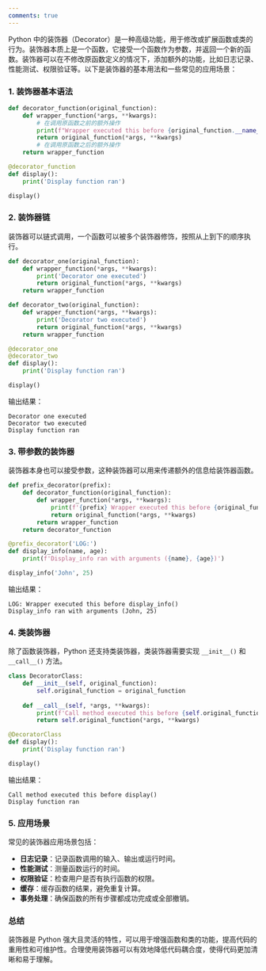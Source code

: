 ```yaml
---
comments: true
---
```


Python 中的装饰器（Decorator）是一种高级功能，用于修改或扩展函数或类的行为。装饰器本质上是一个函数，它接受一个函数作为参数，并返回一个新的函数。装饰器可以在不修改原函数定义的情况下，添加额外的功能，比如日志记录、性能测试、权限验证等。以下是装饰器的基本用法和一些常见的应用场景：

### 1. 装饰器基本语法

```python
def decorator_function(original_function):
    def wrapper_function(*args, **kwargs):
        # 在调用原函数之前的额外操作
        print(f"Wrapper executed this before {original_function.__name__}()")
        return original_function(*args, **kwargs)
        # 在调用原函数之后的额外操作
    return wrapper_function

@decorator_function
def display():
    print('Display function ran')

display()
```

### 2. 装饰器链

装饰器可以链式调用，一个函数可以被多个装饰器修饰，按照从上到下的顺序执行。

```python
def decorator_one(original_function):
    def wrapper_function(*args, **kwargs):
        print('Decorator one executed')
        return original_function(*args, **kwargs)
    return wrapper_function

def decorator_two(original_function):
    def wrapper_function(*args, **kwargs):
        print('Decorator two executed')
        return original_function(*args, **kwargs)
    return wrapper_function

@decorator_one
@decorator_two
def display():
    print('Display function ran')

display()
```

输出结果：
```
Decorator one executed
Decorator two executed
Display function ran
```

### 3. 带参数的装饰器

装饰器本身也可以接受参数，这种装饰器可以用来传递额外的信息给装饰器函数。

```python
def prefix_decorator(prefix):
    def decorator_function(original_function):
        def wrapper_function(*args, **kwargs):
            print(f'{prefix} Wrapper executed this before {original_function.__name__}()')
            return original_function(*args, **kwargs)
        return wrapper_function
    return decorator_function

@prefix_decorator('LOG:')
def display_info(name, age):
    print(f'Display_info ran with arguments ({name}, {age})')

display_info('John', 25)
```

输出结果：
```
LOG: Wrapper executed this before display_info()
Display_info ran with arguments (John, 25)
```

### 4. 类装饰器

除了函数装饰器，Python 还支持类装饰器，类装饰器需要实现 `__init__()` 和 `__call__()` 方法。

```python
class DecoratorClass:
    def __init__(self, original_function):
        self.original_function = original_function
    
    def __call__(self, *args, **kwargs):
        print(f'Call method executed this before {self.original_function.__name__}()')
        return self.original_function(*args, **kwargs)

@DecoratorClass
def display():
    print('Display function ran')

display()
```

输出结果：
```
Call method executed this before display()
Display function ran
```

### 5. 应用场景

常见的装饰器应用场景包括：

- **日志记录**：记录函数调用的输入、输出或运行时间。
- **性能测试**：测量函数运行的时间。
- **权限验证**：检查用户是否有执行函数的权限。
- **缓存**：缓存函数的结果，避免重复计算。
- **事务处理**：确保函数的所有步骤都成功完成或全部撤销。

### 总结

装饰器是 Python 强大且灵活的特性，可以用于增强函数和类的功能，提高代码的重用性和可维护性。合理使用装饰器可以有效地降低代码耦合度，使得代码更加清晰和易于理解。